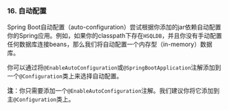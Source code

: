 ### 16. 自动配置

Spring Boot自动配置（auto-configuration）尝试根据你添加的jar依赖自动配置你的Spring应用。例如，如果你的classpath下存在`HSQLDB`，并且你没有手动配置任何数据库连接beans，那么我们将自动配置一个内存型（in-memory）数据库。

你可以通过将`@EnableAutoConfiguration`或`@SpringBootApplication`注解添加到一个`@Configuration`类上来选择自动配置。

**注**：你只需要添加一个`@EnableAutoConfiguration`注解。我们建议你将它添加到主`@Configuration`类上。

